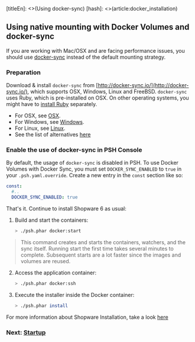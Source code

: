 [titleEn]: <>(Using docker-sync)
[hash]: <>(article:docker_installation)


## Using native mounting with Docker Volumes and docker-sync

If you are working with Mac/OSX and are facing performance issues, you should use [docker-sync](http://docker-sync.io/) instead of the default mounting strategy.

### Preparation

Download & install `docker-sync` from [http://docker-sync.io/](http://docker-sync.io/), which supports OSX, Windows, Linux and FreeBSD.
`docker-sync` uses Ruby, which is pre-installed on OSX. On other operating systems, you might have to [install Ruby](https://www.ruby-lang.org/en/) separately.

* For OSX, see [OSX](https://docker-sync.readthedocs.io/en/latest/getting-started/installation.html#installation-osx).
* For Windows, see [Windows](https://docker-sync.readthedocs.io/en/latest/getting-started/installation.html#installation-windows).
* For Linux, see [Linux](https://docker-sync.readthedocs.io/en/latest/getting-started/installation.html#installation-linux).
* See the list of alternatives [here](https://docker-sync.readthedocs.io/en/latest/miscellaneous/alternatives.html)


### Enable the use of docker-sync in PSH Console

By default, the usage of `docker-sync` is disabled in PSH. To use Docker Volumes with Docker Sync, you must set `DOCKER_SYNC_ENABLED`  to `true` in your `.psh.yaml.override`. Create a new entry in the `const` section like so:

```yaml
const:
  #..
  DOCKER_SYNC_ENABLED: true
```

That's it. Continue to install Shopware 6 as usual:

1. Build and start the containers:

    ```bash
    > ./psh.phar docker:start
    ```

> This command creates and starts the containers, watchers, and the sync itself. Running start the first time takes several minutes to complete.
> Subsequent starts are a lot faster since the images and volumes are reused.

2. Access the application container:

    ```bash
    > ./psh.phar docker:ssh
    ```

3. Execute the installer inside the Docker container:

    ```bash
    > ./psh.phar install 
    ```

For more information about Shopware Installation, take a look [here](https://docs.shopware.com/en/shopware-platform-dev-en/getting-started/system-installation-guides)

### Next: [Startup](./../30-startup-guide/__categoryInfo.md)
  
